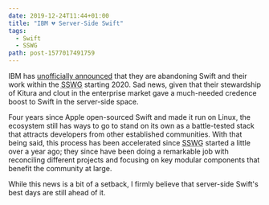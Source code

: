 ```yaml
---
date: 2019-12-24T11:44+01:00
title: "IBM 💔 Server-Side Swift"
tags:
  - Swift
  - SSWG
path: post-1577017491759
---
```


IBM has [unofficially announced](https://forums.swift.org/t/december-12th-2019/31735) that they are abandoning Swift and their work within the <abbr title="Swift Server Work Group">SSWG</abbr> starting 2020. Sad news, given that their stewardship of Kitura and clout in the enterprise market gave a much-needed credence boost to Swift in the server-side space.

Four years since Apple open-sourced Swift and made it run on Linux, the ecosystem still has ways to go to stand on its own as a battle-tested stack that attracts developers from other established communities. With that being said, this process has been accelerated since <abbr title="Swift Server Work Group">SSWG</abbr> started a little over a year ago; they since have been doing a remarkable job with reconciling different projects and focusing on key modular components that benefit the community at large.

While this news is a bit of a setback, I firmly believe that server-side Swift's best days are still ahead of it.
